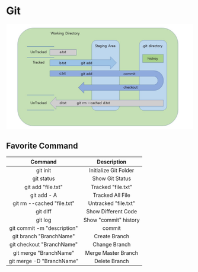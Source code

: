# Git

![Git progress](https://github.com/lastsky20/practice/blob/master/git%20progress.jpg?raw=true)


## Favorite Command
| Command | Description|
|:--:|:--:|
|git init | Initialize Git Folder |
|git status | Show Git Status |
|git add "file.txt" | Tracked "file.txt" |
|git add - A | Tracked All File |
|git rm --cached "file.txt" |Untracked "file.txt"|
|git diff | Show Different Code |
|git log | Show "commit" history |
| git commit -m "description" | commit |
| git branch "BranchName" | Create Branch |
| git checkout "BranchName" | Change Branch |
| git merge "BranchName" | Merge Master Branch |
| git merge -D "BranchName" | Delete Branch |